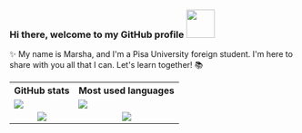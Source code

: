 ### Hi there, welcome to my GitHub profile <img src="https://media.giphy.com/media/HYn5ltRbggRF2uq8t4/100.gif" width="50">

✨ My name is Marsha, and I'm a Pisa University foreign student. I'm here to share with you all that I can. Let's learn together! 📚	

 <table>
  <tr>
    <th>GitHub stats</th>
    <th>Most used languages</th>
  </tr>
  <tr>
   <td>
    <a href="https://github.com/anuraghazra/github-readme-stats">
     <img align="center" src="https://github-readme-stats.vercel.app/api?username=MarshaGomez&show_icons=true&count_private=true&theme=tokyonight" />
    </a>
   </td>
   <td>
    <a href="https://github.com/anuraghazra/github-readme-stats">
     <img align="center" src="https://github-readme-stats.vercel.app/api/top-langs/?username=marshagomez&theme=tokyonight" />
    </a>
   </td>
  </tr>
  <tr>
   <td align="center">
    <img align="center" src="https://img.shields.io/github/followers/marshagomez?label=Follow&style=social" />
   </td>
   <td align="center">
    <img align="center" src="https://komarev.com/ghpvc/?username=marshagomez" />
   </td>
  </tr>
</table> 



